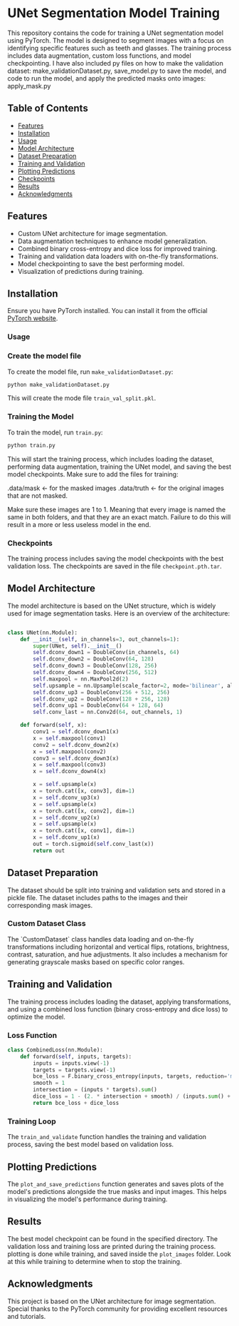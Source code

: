 
# UNet Segmentation Model Training

This repository contains the code for training a UNet segmentation model using PyTorch. The model is designed to segment images with a focus on identifying specific features such as teeth and glasses. The training process includes data augmentation, custom loss functions, and model checkpointing.
I have also included py files on how to make the validation dataset: make_validationDataset.py, save_model.py to save the model, and code to run the model, and apply the predicted masks onto images: apply_mask.py

## Table of Contents

- [Features](#features)
- [Installation](#installation)
- [Usage](#usage)
- [Model Architecture](#model-architecture)
- [Dataset Preparation](#dataset-preparation)
- [Training and Validation](#training-and-validation)
- [Plotting Predictions](#plotting-predictions)
- [Checkpoints](#checkpoints)
- [Results](#results)
- [Acknowledgments](#acknowledgments)

## Features

- Custom UNet architecture for image segmentation.
- Data augmentation techniques to enhance model generalization.
- Combined binary cross-entropy and dice loss for improved training.
- Training and validation data loaders with on-the-fly transformations.
- Model checkpointing to save the best performing model.
- Visualization of predictions during training.

## Installation

Ensure you have PyTorch installed. You can install it from the official [PyTorch website](https://pytorch.org/).

### Usage

### Create the model file

To create the model file, run `make_validationDataset.py`:

```bash
python make_validationDataset.py
```

This will create the mode file `train_val_split.pkl`.

### Training the Model

To train the model, run `train.py`:

```bash
python train.py
```

This will start the training process, which includes loading the dataset, performing data augmentation, training the UNet model, and saving the best model checkpoints.
Make sure to add the files for training:

.data/mask  <- for the masked images
.data/truth <- for the original images that are not masked.

Make sure these images are 1 to 1. Meaning that every image is named the same in both folders, and that they are an exact match. Failure to do this will result in a more or less useless model in the end.

### Checkpoints

The training process includes saving the model checkpoints with the best validation loss. The checkpoints are saved in the file `checkpoint.pth.tar`.

## Model Architecture

The model architecture is based on the UNet structure, which is widely used for image segmentation tasks. Here is an overview of the architecture:

```python

class UNet(nn.Module):
    def __init__(self, in_channels=3, out_channels=1):
        super(UNet, self).__init__()
        self.dconv_down1 = DoubleConv(in_channels, 64)
        self.dconv_down2 = DoubleConv(64, 128)
        self.dconv_down3 = DoubleConv(128, 256)
        self.dconv_down4 = DoubleConv(256, 512)
        self.maxpool = nn.MaxPool2d(2)
        self.upsample = nn.Upsample(scale_factor=2, mode='bilinear', align_corners=True)
        self.dconv_up3 = DoubleConv(256 + 512, 256)
        self.dconv_up2 = DoubleConv(128 + 256, 128)
        self.dconv_up1 = DoubleConv(64 + 128, 64)
        self.conv_last = nn.Conv2d(64, out_channels, 1)

    def forward(self, x):
        conv1 = self.dconv_down1(x)
        x = self.maxpool(conv1)
        conv2 = self.dconv_down2(x)
        x = self.maxpool(conv2)
        conv3 = self.dconv_down3(x)
        x = self.maxpool(conv3)
        x = self.dconv_down4(x)

        x = self.upsample(x)
        x = torch.cat([x, conv3], dim=1)
        x = self.dconv_up3(x)
        x = self.upsample(x)
        x = torch.cat([x, conv2], dim=1)
        x = self.dconv_up2(x)
        x = self.upsample(x)
        x = torch.cat([x, conv1], dim=1)
        x = self.dconv_up1(x)
        out = torch.sigmoid(self.conv_last(x))
        return out
```

## Dataset Preparation

The dataset should be split into training and validation sets and stored in a pickle file. The dataset includes paths to the images and their corresponding mask images.

### Custom Dataset Class

The \`CustomDataset\` class handles data loading and on-the-fly transformations including horizontal and vertical flips, rotations, brightness, contrast, saturation, and hue adjustments. It also includes a mechanism for generating grayscale masks based on specific color ranges.

## Training and Validation

The training process includes loading the dataset, applying transformations, and using a combined loss function (binary cross-entropy and dice loss) to optimize the model.

### Loss Function

```python
class CombinedLoss(nn.Module):
    def forward(self, inputs, targets):
        inputs = inputs.view(-1)
        targets = targets.view(-1)
        bce_loss = F.binary_cross_entropy(inputs, targets, reduction='mean')
        smooth = 1
        intersection = (inputs * targets).sum()
        dice_loss = 1 - (2. * intersection + smooth) / (inputs.sum() + targets.sum() + smooth)
        return bce_loss + dice_loss
```

### Training Loop

The `train_and_validate` function handles the training and validation process, saving the best model based on validation loss.

## Plotting Predictions

The `plot_and_save_predictions` function generates and saves plots of the model's predictions alongside the true masks and input images. This helps in visualizing the model's performance during training.

## Results

The best model checkpoint can be found in the specified directory. The validation loss and training loss are printed during the training process.
plotting is done while training, and saved inside the `plot_images` folder. Look at this while training to determine when to stop the training.

## Acknowledgments

This project is based on the UNet architecture for image segmentation. Special thanks to the PyTorch community for providing excellent resources and tutorials.
